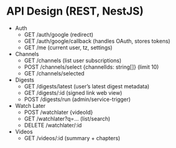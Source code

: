 # API Design (REST, NestJS)
- Auth
  - GET /auth/google (redirect)
  - GET /auth/google/callback (handles OAuth, stores tokens)
  - GET /me (current user, tz, settings)
- Channels
  - GET /channels (list user subscriptions)
  - POST /channels/select {channelIds: string[]} (limit 10)
  - GET /channels/selected
- Digests
  - GET /digests/latest (user’s latest digest metadata)
  - GET /digests/:id (signed link web view)
  - POST /digests/run (admin/service-trigger)
- Watch Later
  - POST /watchlater {videoId}
  - GET /watchlater?q=... (list/search)
  - DELETE /watchlater/:id
- Videos
  - GET /videos/:id (summary + chapters)

